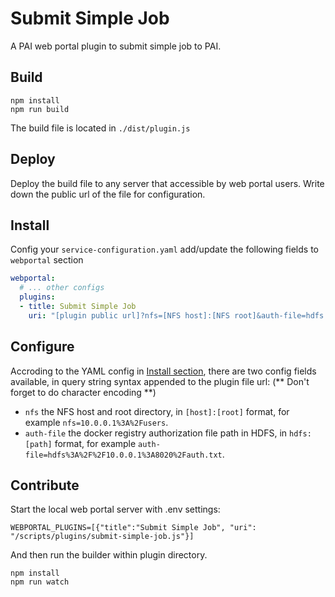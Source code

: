 Submit Simple Job
=================

A PAI web portal plugin to submit simple job to PAI.

Build
-----

    npm install
    npm run build

The build file is located in `./dist/plugin.js`

Deploy
-----

Deploy the build file to any server that accessible by web portal users. Write down the public url of the file for configuration.

Install
-------

Config your `service-configuration.yaml` add/update the following fields to `webportal` section

```YAML
webportal:
  # ... other configs
  plugins:
  - title: Submit Simple Job
    uri: "[plugin public url]?nfs=[NFS host]:[NFS root]&auth-file=hdfs:[hdfs uri]"
```

Configure
---------

Accroding to the YAML config in [Install section](#install), there are two config fields available, in query string syntax appended to the plugin file url: (** Don't forget to do character encoding **)

- `nfs` the NFS host and root directory, in `[host]:[root]` format, for example `nfs=10.0.0.1%3A%2Fusers`.
- `auth-file` the docker registry authorization file path in HDFS, in `hdfs:[path]` format, for example `auth-file=hdfs%3A%2F%2F10.0.0.1%3A8020%2Fauth.txt`.

Contribute
----------

Start the local web portal server with .env settings:

    WEBPORTAL_PLUGINS=[{"title":"Submit Simple Job", "uri": "/scripts/plugins/submit-simple-job.js"}]

And then run the builder within plugin directory.

    npm install
    npm run watch
